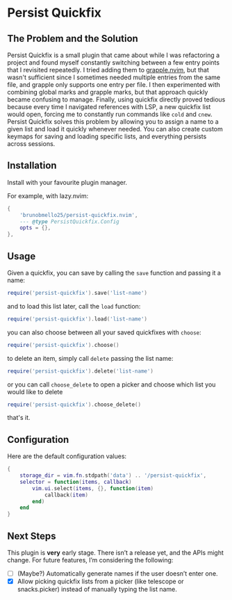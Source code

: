 # Persist Quickfix

## The Problem and the Solution

Persist Quickfix is a small plugin that came about while I was refactoring a project and found myself constantly switching between a few entry points that I revisited repeatedly. I tried adding them to [grapple.nvim](https://github.com/cbochs/grapple.nvim), but that wasn't sufficient since I sometimes needed multiple entries from the same file, and grapple only supports one entry per file. I then experimented with combining global marks and grapple marks, but that approach quickly became confusing to manage. Finally, using quickfix directly proved tedious because every time I navigated references with LSP, a new quickfix list would open, forcing me to constantly run commands like `cold` and `cnew`. Persist Quickfix solves this problem by allowing you to assign a name to a given list and load it quickly whenever needed. You can also create custom keymaps for saving and loading specific lists, and everything persists across sessions.

## Installation

Install with your favourite plugin manager.

For example, with lazy.nvim:

```lua
{
    'brunobmello25/persist-quickfix.nvim',
    --- @type PersistQuickfix.Config
    opts = {},
},
```

## Usage

Given a quickfix, you can save by calling the `save` function and passing it a name:

```lua
require('persist-quickfix').save('list-name')
```

and to load this list later, call the `load` function:

```lua
require('persist-quickfix').load('list-name')
```

you can also choose between all your saved quickfixes with `choose`:

```lua
require('persist-quickfix').choose()
```

to delete an item, simply call `delete` passing the list name:

```lua
require('persist-quickfix').delete('list-name')
```

or you can call `choose_delete` to open a picker and choose which list you would like to delete

```lua
require('persist-quickfix').choose_delete()
```

that's it.

## Configuration

Here are the default configuration values:

```lua
{
    storage_dir = vim.fn.stdpath('data') .. '/persist-quickfix',
    selector = function(items, callback)
        vim.ui.select(items, {}, function(item)
            callback(item)
        end)
    end
}
```

## Next Steps

This plugin is **very** early stage. There isn’t a release yet, and the APIs might change. For future features, I’m considering the following:

- [ ] (Maybe?) Automatically generate names if the user doesn’t enter one.
- [x] Allow picking quickfix lists from a picker (like telescope or snacks.picker) instead of manually typing the list name.
